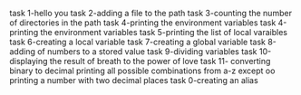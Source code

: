task 1-hello you
task 2-adding a file to the path
task 3-counting the number of directories in the path
task 4-printing the environment variables
task 4-printing the environment variables
task 5-printing the list of local varaibles
task 6-creating a local variable
task 7-creating a global variable
task 8-adding of numbers to a stored value
task 9-dividing variables
task 10-displaying the result of breath to the power of love
task 11- converting binary to decimal
printing all possible combinations from a-z except oo
printing a number with two decimal places
task 0-creating an alias

